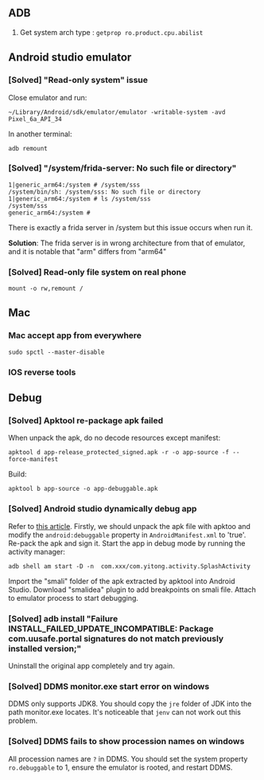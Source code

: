 ## ADB
1. Get system arch type : `getprop ro.product.cpu.abilist`

## Android studio emulator
### [Solved] "Read-only system" issue
Close emulator and run:
```
~/Library/Android/sdk/emulator/emulator -writable-system -avd Pixel_6a_API_34 
```
In another terminal:
```
adb remount
```




### [Solved] "/system/frida-server: No such file or directory"
```
1|generic_arm64:/system # /system/sss
/system/bin/sh: /system/sss: No such file or directory
1|generic_arm64:/system # ls /system/sss
/system/sss
generic_arm64:/system #
```
There is exactly a frida server in /system but this issue occurs when run it. 

**Solution**: The frida server is in wrong architecture from that of emulator, and it is notable that "arm" differs from "arm64"

### [Solved] Read-only file system on real phone
```
mount -o rw,remount /
```

## Mac
### Mac accept app from everywhere
```
sudo spctl --master-disable
```

### IOS reverse tools


## Debug
### [Solved] Apktool re-package apk failed
When unpack the apk, do no decode resources except manifest:
```
apktool d app-release_protected_signed.apk -r -o app-source -f --force-manifest
```

Build:
```
apktool b app-source -o app-debuggable.apk
```

### [Solved] Android studio dynamically debug app
Refer to [this article](https://cloud.tencent.com/developer/article/1877189). Firstly, we should unpack the apk file with apktoo and modify the `android:debuggable` property in  `AndroidManifest.xml` to 'true'. Re-pack the apk and sign it. 
Start the app in debug mode by running the activity manager:
```
adb shell am start -D -n  com.xxx/com.yitong.activity.SplashActivity
```
Import the "smali" folder of the apk extracted by apktool into Android Studio. Download "smalidea" plugin to add breakpoints on smali file. Attach to emulator process to start debugging. 

### [Solved] adb install "Failure INSTALL_FAILED_UPDATE_INCOMPATIBLE: Package com.uusafe.portal signatures do not match previously installed version;"
Uninstall the original app completely and try again.

### [Solved] DDMS monitor.exe start error on windows
DDMS only supports JDK8. You should copy the `jre` folder of JDK into the path monitor.exe locates. It's noticeable that `jenv` can not work out this problem.

### [Solved] DDMS fails to show procession names on windows
All procession names are `?` in DDMS. You should set the system property `ro.debuggable` to 1, ensure the emulator is rooted, and restart DDMS.